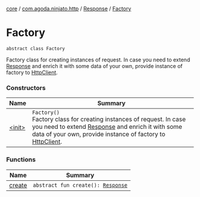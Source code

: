 [core](../../../index.md) / [com.agoda.ninjato.http](../../index.md) / [Response](../index.md) / [Factory](./index.md)

# Factory

`abstract class Factory`

Factory class for creating instances of request.
In case you need to extend [Response](../index.md) and enrich it with some data of your own,
provide instance of factory to [HttpClient](../../-http-client/index.md).

### Constructors

| Name | Summary |
|---|---|
| [&lt;init&gt;](-init-.md) | `Factory()`<br>Factory class for creating instances of request. In case you need to extend [Response](../index.md) and enrich it with some data of your own, provide instance of factory to [HttpClient](../../-http-client/index.md). |

### Functions

| Name | Summary |
|---|---|
| [create](create.md) | `abstract fun create(): `[`Response`](../index.md) |
